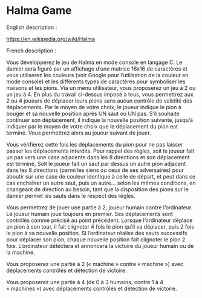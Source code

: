 # Halma Game 


English description : 


https://en.wikipedia.org/wiki/Halma




French description : 
<p> Vous développerez le jeu de Halma en mode console en langage C.
Le damier sera figuré par un affichage d’une matrice 16x16 de caractères et vous utiliserez les couleurs (voir Google pour l’utilisation de la couleur en mode console) et les différents types de caractères pour symboliser les maisons et les pions.
Via un menu utilisateur, vous proposerez un jeu à 2 ou un jeu à 4. En plus du travail ci-dessus imposé à tous, vous permettrez aux 2 ou 4 joueurs de déplacer leurs pions sans aucun contrôle de validité des déplacements. Par le moyen de votre choix, le joueur indique le pion à bouger et sa nouvelle position après UN saut ou UN pas. S’il souhaite continuer son déplacement, il indique la nouvelle position suivante, jusqu’à indiquer par le moyen de votre choix que le déplacement du pion est terminé. Vous permettrez alors au joueur suivant de jouer.</p>
<p> Vous vérifierez cette fois les déplacements du pion pour ne pas laisser passer les déplacements interdits.
Pour rappel des règles, 
soit le joueur fait un pas vers une case adjacente dans les 8 directions et son déplacement est terminé,
Soit le joueur fait un saut par dessus un autre pion adjacent dans les 8 directions (parmi les siens ou ceux de ses adversaires) pour aboutir sur une case de couleur identique à celle de départ, et peut dans ce cas enchaîner un autre saut, puis un autre... selon les mêmes conditions, en changeant de direction au besoin, tant que la disposition des pions sur le damier permet les sauts dans le respect des règles.
</p>
<p>Vous permettrez de jouer une partie à 2, joueur humain contre l’ordinateur. 
Le joueur humain joue toujours en premier. Ses déplacements sont contrôlés comme précisé au point précédent.
Lorsque l’ordinateur déplace un pion à son tour, il fait clignoter 4 fois le pion qu’il va déplacer, puis 2 fois le pion à sa nouvelle position. Si l’ordinateur réalise des sauts successifs pour déplacer son pion, chaque nouvelle position fait clignoter le pion 2 fois.
L’ordinateur détectera et annoncera la victoire du joueur humain ou de la machine. </p>
<p> Vous proposerez une partie à 2 (« machine » contre « machine ») avec déplacements contrôlés et détection de victoire. </p>
<p> Vous proposerez une partie à 4 (de 0 à 3 humains, contre 1 à 4 « machines ») avec déplacements contrôlés et détection de victoire.</p>

